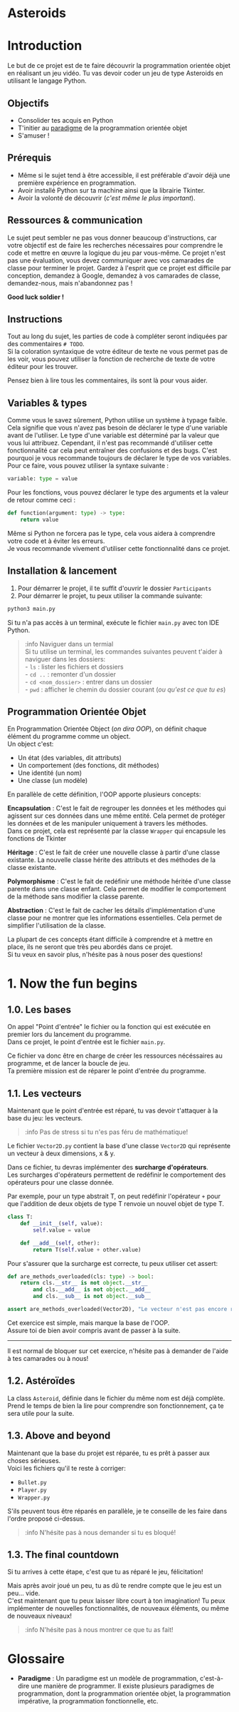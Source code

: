# Asteroids

# Introduction

Le but de ce projet est de te faire découvrir la programmation orientée objet en réalisant un jeu vidéo. Tu vas devoir coder un jeu de type Asteroids en utilisant le langage Python.<br>

## Objectifs

- Consolider tes acquis en Python
- T'initier au [paradigme](#glossaire) de la programmation orientée objet
- S'amuser !

## Prérequis

- Même si le sujet tend à être accessible, il est préférable d'avoir déjà une première expérience en programmation.
- Avoir installé Python sur ta machine ainsi que la librairie Tkinter.
- Avoir la volonté de découvrir (*c'est même le plus important*).

## Ressources & communication

Le sujet peut sembler ne pas vous donner beaucoup d'instructions, car votre objectif est de faire les recherches nécessaires pour comprendre le code et mettre en œuvre la logique du jeu par vous-même.
Ce projet n'est pas une évaluation, vous devez communiquer avec vos camarades de classe pour terminer le projet.
Gardez à l'esprit que ce projet est difficile par conception, demandez à Google, demandez à vos camarades de classe, demandez-nous, mais n'abandonnez pas !

**Good luck soldier !**

## Instructions

Tout au long du sujet, les parties de code à compléter seront indiquées par des commentaires `# TODO`.<br>
Si la coloration syntaxique de votre éditeur de texte ne vous permet pas de les voir, vous pouvez utiliser la fonction de recherche de texte de votre éditeur pour les trouver.<br>

Pensez bien à lire tous les commentaires, ils sont là pour vous aider.<br>

## Variables & types

Comme vous le savez sûrement, Python utilise un système à typage faible. Cela signifie que vous n'avez pas besoin de déclarer le type d'une variable avant de l'utiliser. Le type d'une variable est déterminé par la valeur que vous lui attribuez.
Cependant, il n'est pas recommandé d'utiliser cette fonctionnalité car cela peut entraîner des confusions et des bugs. C'est pourquoi je vous recommande toujours de déclarer le type de vos variables.
Pour ce faire, vous pouvez utiliser la syntaxe suivante :

```python
variable: type = value
```

Pour les fonctions, vous pouvez déclarer le type des arguments et la valeur de retour comme ceci :

```python
def function(argument: type) -> type:
    return value
```

Même si Python ne forcera pas le type, cela vous aidera à comprendre votre code et à éviter les erreurs.<br>
Je vous recommande vivement d'utiliser cette fonctionnalité dans ce projet.

## Installation & lancement

1. Pour démarrer le projet, il te suffit d'ouvrir le dossier `Participants`
2. Pour démarrer le projet, tu peux utiliser la commande suivante:
```bash
python3 main.py
```
Si tu n'a pas accès à un terminal, exécute le fichier `main.py` avec ton IDE Python.

>:info Naviguer dans un termial<br>Si tu utilise un terminal, les commandes suivantes peuvent t'aider à naviguer dans les dossiers:<br>- `ls` : lister les fichiers et dossiers<br>- `cd ..` : remonter d'un dossier<br>- `cd <nom_dossier>` : entrer dans un dossier<br>- `pwd` : afficher le chemin du dossier courant (*ou qu'est ce que tu es*)

## Programmation Orientée Objet

En Programmation Orientée Object (*on dira OOP*), on définit chaque élément du programme comme un object.<br>
Un object c'est:
- Un état (des variables, dit attributs)
- Un comportement (des fonctions, dit méthodes)
- Une identité (un nom)
- Une classe (un modèle)

En parallèle de cette définition, l'OOP apporte plusieurs concepts:

**Encapsulation** : C'est le fait de regrouper les données et les méthodes qui agissent sur ces données dans une même entité. Cela permet de protéger les données et de les manipuler uniquement à travers les méthodes.<br>
Dans ce projet, cela est représenté par la classe `Wrapper` qui encapsule les fonctions de Tkinter

**Héritage** : C'est le fait de créer une nouvelle classe à partir d'une classe existante. La nouvelle classe hérite des attributs et des méthodes de la classe existante.<br>

**Polymorphisme** : C'est le fait de redéfinir une méthode héritée d'une classe parente dans une classe enfant. Cela permet de modifier le comportement de la méthode sans modifier la classe parente.<br>

**Abstraction** : C'est le fait de cacher les détails d'implémentation d'une classe pour ne montrer que les informations essentielles. Cela permet de simplifier l'utilisation de la classe.<br>

La plupart de ces concepts étant difficile à comprendre et à mettre en place, ils ne seront que très peu abordés dans ce projet.<br>
Si tu veux en savoir plus, n'hésite pas à nous poser des questions!

# 1. Now the fun begins

## 1.0. Les bases

On appel "Point d'entrée" le fichier ou la fonction qui est exécutée en premier lors du lancement du programme.<br>
Dans ce projet, le point d'entrée est le fichier `main.py`.<br>

Ce fichier va donc être en charge de créer les ressources nécéssaires au programme, et de lancer la boucle de jeu.<br>
Ta première mission est de réparer le point d'entrée du programme.<br>

## 1.1. Les vecteurs

Maintenant que le point d'entrée est réparé, tu vas devoir t'attaquer à la base du jeu: les vecteurs.<br>

>:info Pas de stress si tu n'es pas féru de mathématique!

Le fichier `Vector2D.py` contient la base d'une classe `Vector2D` qui représente un vecteur à deux dimensions, x & y.<br>

Dans ce fichier, tu devras implémenter des **surcharge d'opérateurs**.<br>
Les surcharges d'opérateurs permettent de redéfinir le comportement des opérateurs pour une classe donnée.<br>

Par exemple, pour un type abstrait T, on peut redéfinir l'opérateur `+` pour que l'addition de deux objets de type T renvoie un nouvel objet de type T.<br>
```python
class T:
    def __init__(self, value):
        self.value = value

    def __add__(self, other):
        return T(self.value + other.value)
```

Pour s'assurer que la surcharge est correcte, tu peux utiliser cet assert:
```python
def are_methods_overloaded(cls: type) -> bool:
    return cls.__str__ is not object.__str__
        and cls.__add__ is not object.__add__
        and cls.__sub__ is not object.__sub__

assert are_methods_overloaded(Vector2D), "Le vecteur n'est pas encore réparé"
```

Cet exercice est simple, mais marque la base de l'OOP.<br>
Assure toi de bien avoir compris avant de passer à la suite.

---

Il est normal de bloquer sur cet exercice, n'hésite pas à demander de l'aide à tes camarades ou à nous!

## 1.2. Astéroïdes

La class `Asteroid`, définie dans le fichier du même nom est déjà complète.<br>
Prend le temps de bien la lire pour comprendre son fonctionnement, ça te sera utile pour la suite.<br>

## 1.3. Above and beyond

Maintenant que la base du projet est réparée, tu es prêt à passer aux choses sérieuses.<br>
Voici les fichiers qu'il te reste à corriger:
- `Bullet.py`
- `Player.py`
- `Wrapper.py`

S'ils peuvent tous être réparés en parallèle, je te conseille de les faire dans l'ordre proposé ci-dessus.<br>

>:info N'hésite pas à nous demander si tu es bloqué!

## 1.3. The final countdown

Si tu arrives à cette étape, c'est que tu as réparé le jeu, félicitation!<br>

Mais après avoir joué un peu, tu as dû te rendre compte que le jeu est un peu... vide.<br>
C'est maintenant que tu peux laisser libre court à ton imagination! Tu peux implémenter de nouvelles fonctionnalités, de nouveaux éléments, ou même de nouveaux niveaux!<br>

>:info N'hésite pas à nous montrer ce que tu as fait!

# Glossaire

- **Paradigme** : Un paradigme est un modèle de programmation, c'est-à-dire une manière de programmer. Il existe plusieurs paradigmes de programmation, dont la programmation orientée objet, la programmation impérative, la programmation fonctionnelle, etc.
